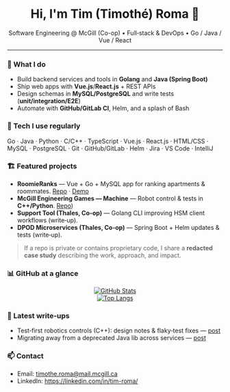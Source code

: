 <h1 align="center">Hi, I'm Tim (Timothé) Roma 👋</h1>
<p align="center">
  Software Engineering @ McGill (Co-op) • Full‑stack & DevOps • Go / Java / Vue / React
</p>

---

### 🚀 What I do
- Build backend services and tools in **Golang** and **Java (Spring Boot)**
- Ship web apps with **Vue.js**/**React.js** + REST APIs
- Design schemas in **MySQL/PostgreSQL** and write tests (**unit/integration/E2E**)
- Automate with **GitHub/GitLab CI**, Helm, and a splash of Bash

### 🧰 Tech I use regularly
Go · Java · Python · C/C++ · TypeScript · Vue.js · React.js · HTML/CSS · MySQL · PostgreSQL · Git · GitHub/GitLab · Helm · Jira · VS Code · IntelliJ

### 🏗️ Featured projects
- **RoomieRanks** — Vue + Go + MySQL app for ranking apartments & roommates. [Repo](https://github.com/Timber868/roomieranks) · [Demo](#)
- **McGill Engineering Games — Machine** — Robot control & tests in **C++/Python**. [Repo](https://github.com/MachineMGCIL/Machine-202wah))
- **Support Tool (Thales, Co‑op)** — Golang CLI improving HSM client workflows (write‑up).
- **DPOD Microservices (Thales, Co‑op)** — Spring Boot + Helm updates & tests (write‑up). 

> If a repo is private or contains proprietary code, I share a **redacted case study** describing the work, approach, and impact.

### 📊 GitHub at a glance
<p align="center">
  <a href="https://github.com/anuraghazra/github-readme-stats"><img alt="GitHub Stats" src="https://github-readme-stats.vercel.app/api?username=Timber868&show_icons=true&hide_border=true" /></a>
  <br/>
  <a href="https://github.com/anuraghazra/github-readme-stats"><img alt="Top Langs" src="https://github-readme-stats.vercel.app/api/top-langs/?username=Timber868&layout=compact&hide_border=true" /></a>
</p>

### 📝 Latest write‑ups
- Test‑first robotics controls (C++): design notes & flaky‑test fixes — [post](https://github.com/Timber868/enggames-machine)
- Migrating away from a deprecated Java lib across services — [post](https://github.com/Timber868/dpod-microservices-notes)

### 📫 Contact
- Email: timothe.roma@mail.mcgill.ca  
- LinkedIn: https://linkedin.com/in/tim-roma/
